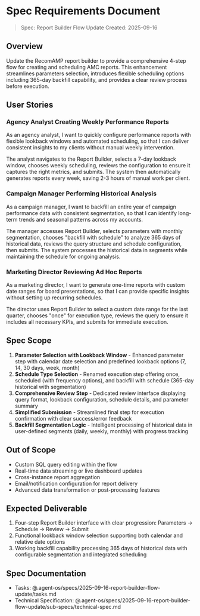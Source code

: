 # Spec Requirements Document

> Spec: Report Builder Flow Update
> Created: 2025-09-16

## Overview

Update the RecomAMP report builder to provide a comprehensive 4-step flow for creating and scheduling AMC reports. This enhancement streamlines parameters selection, introduces flexible scheduling options including 365-day backfill capability, and provides a clear review process before execution.

## User Stories

### Agency Analyst Creating Weekly Performance Reports

As an agency analyst, I want to quickly configure performance reports with flexible lookback windows and automated scheduling, so that I can deliver consistent insights to my clients without manual weekly intervention.

The analyst navigates to the Report Builder, selects a 7-day lookback window, chooses weekly scheduling, reviews the configuration to ensure it captures the right metrics, and submits. The system then automatically generates reports every week, saving 2-3 hours of manual work per client.

### Campaign Manager Performing Historical Analysis

As a campaign manager, I want to backfill an entire year of campaign performance data with consistent segmentation, so that I can identify long-term trends and seasonal patterns across my accounts.

The manager accesses Report Builder, selects parameters with monthly segmentation, chooses "backfill with schedule" to analyze 365 days of historical data, reviews the query structure and schedule configuration, then submits. The system processes the historical data in segments while maintaining the schedule for ongoing analysis.

### Marketing Director Reviewing Ad Hoc Reports

As a marketing director, I want to generate one-time reports with custom date ranges for board presentations, so that I can provide specific insights without setting up recurring schedules.

The director uses Report Builder to select a custom date range for the last quarter, chooses "once" for execution type, reviews the query to ensure it includes all necessary KPIs, and submits for immediate execution.

## Spec Scope

1. **Parameter Selection with Lookback Window** - Enhanced parameter step with calendar date selection and predefined lookback options (7, 14, 30 days, week, month)
2. **Schedule Type Selection** - Renamed execution step offering once, scheduled (with frequency options), and backfill with schedule (365-day historical with segmentation)
3. **Comprehensive Review Step** - Dedicated review interface displaying query format, lookback configuration, schedule details, and parameter summary
4. **Simplified Submission** - Streamlined final step for execution confirmation with clear success/error feedback
5. **Backfill Segmentation Logic** - Intelligent processing of historical data in user-defined segments (daily, weekly, monthly) with progress tracking

## Out of Scope

- Custom SQL query editing within the flow
- Real-time data streaming or live dashboard updates
- Cross-instance report aggregation
- Email/notification configuration for report delivery
- Advanced data transformation or post-processing features

## Expected Deliverable

1. Four-step Report Builder interface with clear progression: Parameters → Schedule → Review → Submit
2. Functional lookback window selection supporting both calendar and relative date options
3. Working backfill capability processing 365 days of historical data with configurable segmentation and integrated scheduling

## Spec Documentation

- Tasks: @.agent-os/specs/2025-09-16-report-builder-flow-update/tasks.md
- Technical Specification: @.agent-os/specs/2025-09-16-report-builder-flow-update/sub-specs/technical-spec.md